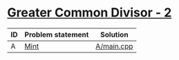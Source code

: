 # [Greater Common Divisor - 2](https://www.e-olymp.com/en/contests/8903)


| ID | Problem statement                                               | Solution                 |
|----|-----------------------------------------------------------------|--------------------------|
| A  | [Mint](https://www.e-olymp.com/en/contests/8903/problems/76949) | [A/main.cpp](A/main.cpp) |

